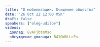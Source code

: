```yaml
---
title: "О мобилизации. Очищение общества"
date: "26 Oct 22 12:00 MSK"
draft: false
speakers: ["oleg-udilov"]
videos:
  доклад: GvAFjbtmMso
  обсуждение доклада: B41OW0LLcPo
---
```

